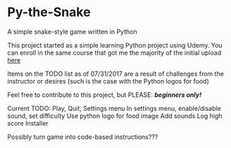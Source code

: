 # Py-the-Snake
A simple snake-style game written in Python

This project started as a simple learning Python project using Udemy.
You can enroll in the same course that got me the majority of the initial upload [here](https://www.udemy.com/python-game-development-creating-a-snake-game-from-scratch/)

Items on the TODO list as of 07/31/2017 are a result of challenges from the instructor or desires (such is the case with the Python logos for food)

Feel free to contribute to this project, but PLEASE:
***beginners only!***

Current TODO:
 Play, Quit, Settings menu
 In settings menu, enable/disable sound, set difficulty
 Use python logo for food image
 Add sounds
 Log high score
 Installer

 Possibly turn game into code-based instructions???
